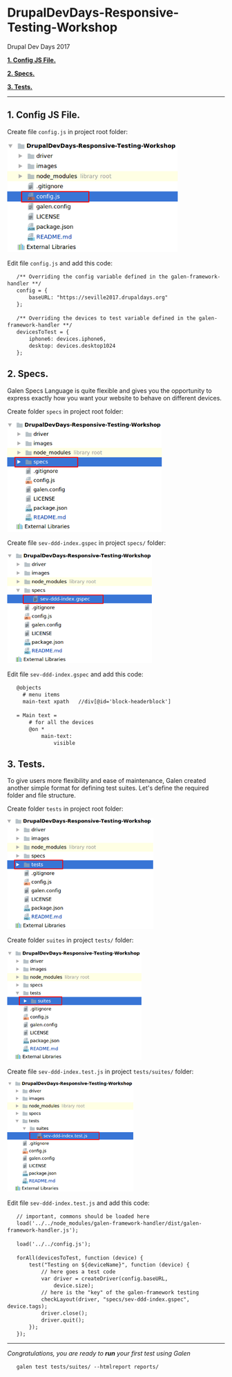 # DrupalDevDays-Responsive-Testing-Workshop
Drupal Dev Days 2017

[**1. Config JS File.**](#1-config-js-file)

[**2. Specs.**](#2-specs)

[**3. Tests.**](#3-tests)

 _______________________________________
 
 ## 1. Config JS File.
 
 Create file ```config.js``` in project root folder:
 
 <img src="/images/Step1_Creating_Structure_0.png" height="256" />
 
 Edit file ```config.js``` and add this code:
 
 ```
    /** Overriding the config variable defined in the galen-framework-handler **/
    config = {
        baseURL: "https://seville2017.drupaldays.org"
    };
    
    /** Overriding the devices to test variable defined in the galen-framework-handler **/
    devicesToTest = {
        iphone6: devices.iphone6,
        desktop: devices.desktop1024
    };
 ```
 
 
 ## 2. Specs.
 
 Galen Specs Language is quite flexible and gives you the opportunity 
 to express exactly how you want your website to behave on different devices.
 
 Create folder ```specs``` in project root folder:
 
 <img src="/images/Step1_Creating_Structure_1.png" height="256" />
  
 Create file ```sev-ddd-index.gspec``` in project ```specs/``` folder: 
 
 <img src="/images/Step1_Creating_Structure_2.png" height="256" />
 
 Edit file ```sev-ddd-index.gspec``` and add this code:
  
  ```
     @objects
       # menu items
       main-text xpath   //div[@id='block-headerblock']
     
     = Main text =
         # for all the devices
         @on *
             main-text:
                 visible
  ```
  
 
 ## 3. Tests.
 
 To give users more flexibility and ease of maintenance, 
 Galen created another simple format for defining test suites. 
 Let's define the required folder and file structure.
 
 Create folder ```tests``` in project root folder:
  
 <img src="/images/Step1_Creating_Structure_3.png" height="256" />
  
 Create folder ```suites``` in project ```tests/``` folder:
   
 <img src="/images/Step1_Creating_Structure_4.png" height="256" />
 
 Create file ```sev-ddd-index.test.js``` in project ```tests/suites/``` folder: 
  
 <img src="/images/Step1_Creating_Structure_5.png" height="256" />  
 
 Edit file ```sev-ddd-index.test.js``` and add this code:
   
   ```
      // important, commons should be loaded here
      load('../../node_modules/galen-framework-handler/dist/galen-framework-handler.js');
      
      load('../../config.js');
      
      forAll(devicesToTest, function (device) {
          test("Testing on ${deviceName}", function (device) {
              // here goes a test code
              var driver = createDriver(config.baseURL,
                  device.size);
              // here is the "key" of the galen-framework testing
              checkLayout(driver, "specs/sev-ddd-index.gspec", device.tags);
              driver.close();
              driver.quit();
          });
      });
   ```
 
  _______________________________________
 
 _Congratulations, you are ready to **run** your first test using Galen_
 
 ``` 
    galen test tests/suites/ --htmlreport reports/
 ```